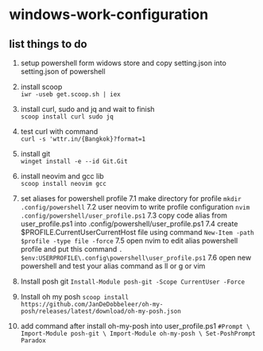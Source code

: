 # windows-work-configuration

## list things to do 

1. setup powershell form widows store and copy setting.json into setting.json of powershell 

2. install scoop \
`iwr -useb get.scoop.sh | iex`

3. install curl, sudo and jq and wait to finish \
`scoop install curl sudo jq`

4. test curl with command \
`curl -s 'wttr.in/{Bangkok}?format=1`

5. install git \
`winget install -e --id Git.Git`

6. install neovim and gcc lib \
`scoop install neovim gcc`

7. set aliases for powershell profile
    7.1 make directory for profile
    `mkdir .config/powershell`
    7.2 user neovim to write profile configuration
    `nvim .config/powershell/user_profile.ps1`
    7.3 copy code alias from user_profile.ps1 into .config/powershell/user_profile.ps1
    7.4 create $PROFILE.CurrentUserCurrentHost file using command
    `New-Item -path $profile -type file -force`
    7.5 open nvim to edit alias powershell profile and put this command
    `. $env:USERPROFILE\.config\powershell\user_profile.ps1`
    7.6 open new powershell and test your alias command as ll or g or vim

8. Install posh git
`Install-Module posh-git -Scope CurrentUser -Force`

9. Install oh my posh
`scoop install https://github.com/JanDeDobbeleer/oh-my-posh/releases/latest/download/oh-my-posh.json`

10. add command after install oh-my-posh into user_profile.ps1
`
#Prompt \
Import-Module posh-git \
Import-Module oh-my-posh \
Set-PoshPrompt Paradox
`
